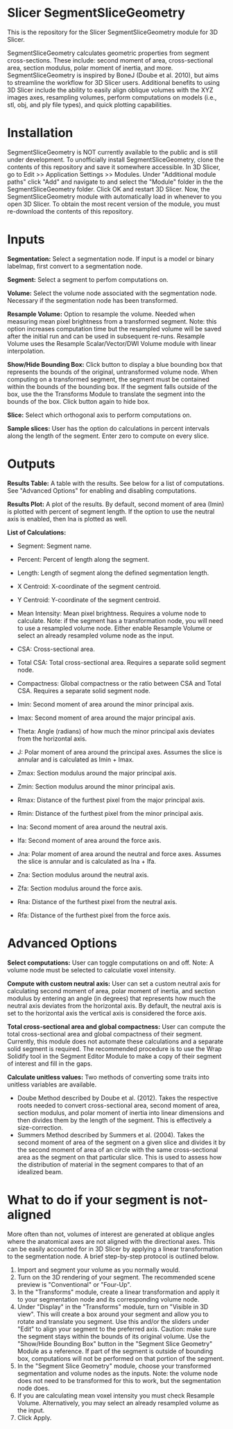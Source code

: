 # Slicer SegmentSliceGeometry

This is the repository for the Slicer SegmentSliceGeometry module for 3D Slicer.

SegmentSliceGeometry calculates geometric properties from segment cross-sections. These include: 
second moment of area, cross-sectional area, section modulus, polar moment of inertia, and more. 
SegmentSliceGeometry is inspired by BoneJ (Doube et al. 2010), but aims to streamline the workflow for 3D Slicer users. Additional benefits to 
using 3D Slicer include the ability to easily align oblique volumes with the XYZ images axes, resampling volumes, perform computations on models 
(i.e., stl, obj, and ply file types), and quick plotting capabilities.

# Installation

SegmentSliceGeometry is NOT currently available to the public and is still under development. To unofficially install SegmentSliceGeometry, 
clone the contents of this repository and save it somewhere accessible. In 3D Slicer, go to Edit >> Application Settings >> Modules. Under 
"Additional module paths" click "Add" and navigate to and select the "Module" folder in the the SegmentSliceGeometry folder. 
Click OK and restart 3D Slicer. Now, the SegmentSliceGeometry module with automatically load in whenever to you open 3D Slicer. To 
obtain the most recent version of the module, you must re-download the contents of this repository.

# Inputs

**Segmentation:** Select a segmentation node. If input is a model or binary labelmap, 
first convert to a segmentation node. 

**Segment:** Select a segment to perfom computations on. 

**Volume:** Select the volume node associated with the segmentation node. Necessary if the segmentation node has been transformed. 

**Resample Volume:** Option to resample the volume. Needed when measuring mean pixel brightness from a transformed segment. 
Note: this option increases computation time but the resampled volume will be saved after the initial run and can be used in subsequent re-runs. Resample Volume uses the Resample Scalar/Vector/DWI Volume module with linear interpolation.

**Show/Hide Bounding Box:** Click button to display a blue bounding box that represents the bounds of the original, untransformed volume node. When computing on a transformed segment, the segment must be contained within the bounds of the bounding box. If the segment falls outside of the box, use the the Transforms Module to translate the segment into the bounds of the box. Click button again to hide box.

**Slice:** Select which orthogonal axis to perform computations on.

**Sample slices:** User has the option do calculations in percent intervals along the length of the segment. Enter zero 
to compute on every slice.

# Outputs

**Results Table:** A table with the results. See below for a list of computations. See "Advanced Options" for enabling and disabling computations.

**Results Plot:** A plot of the results. By default, second moment of area (Imin) is plotted with percent of segment length. If the option to use the neutral axis is enabled, then Ina is plotted as well.

**List of Calculations:** 

- Segment: Segment name.

- Percent: Percent of length along the segment.

- Length: Length of segment along the defined segmentation length.

- X Centroid: X-coordinate of the segment centroid. 

- Y Centroid: Y-coordinate of the segment centroid. 

- Mean Intensity: Mean pixel brightness. Requires a volume node to calculate. Note: if the segment has a transformation node, you will need to use a resampled volume node. Either enable Resample Volume or select an already resampled volume node as the input.

- CSA: Cross-sectional area.

- Total CSA: Total cross-sectional area. Requires a separate solid segment node.

- Compactness: Global compactness or the ratio between CSA and Total CSA. Requires a separate solid segment node.

- Imin: Second moment of area around the minor principal axis.

- Imax: Second moment of area around the major principal axis.

- Theta: Angle (radians) of how much the minor principal axis deviates from the horizontal axis.

- J: Polar moment of area around the principal axes. Assumes the slice is annular and is calculated as Imin + Imax.

- Zmax: Section modulus around the major principal axis.

- Zmin: Section modulus around the minor principal axis.

- Rmax: Distance of the furthest pixel from the major principal axis.

- Rmin: Distance of the furthest pixel from the minor principal axis.

- Ina: Second moment of area around the neutral axis.

- Ifa: Second moment of area around the force axis.

- Jna: Polar moment of area around the neutral and force axes. Assumes the slice is annular and is calculated as Ina + Ifa.

- Zna: Section modulus around the neutral axis.

- Zfa: Section modulus around the force axis.

- Rna: Distance of the furthest pixel from the neutral axis.

- Rfa: Distance of the furthest pixel from the force axis.


# Advanced Options

**Select computations:** User can toggle computations on and off. Note: A volume node must be selected to calculatie voxel intensity.

**Compute with custom neutral axis:** User can set a custom neutral axis for calculating second moment of area, polar moment of inertia, and section modulus
by entering an angle (in degrees) that represents how much the neutral axis deviates from the horizontal axis. By default, the neutral axis is set to the horizontal axis the vertical axis is considered the force axis.

**Total cross-sectional area and global compactness:** User can compute the total cross-sectional area and global compactness of their segment. Currently, this module does not automate these calculations and a separate solid segment is required. The recommended procedure is to use the Wrap Solidify tool in the Segment Editor Module to make a copy of their segment of interest and fill in the gaps.

**Calculate unitless values:** Two methods of converting some traits into unitless variables are available. 
 - Doube Method described by Doube et al. (2012). Takes the respective roots needed to convert cross-sectional area, second moment of area, section modulus, and polar moment of inertia into linear dimensions and then divides them by the length of the segment. This is effectively a size-correction. 
 - Summers Method described by Summers et al. (2004). Takes the second moment of area of the segment on a given slice and divides it by the second moment of area of an circle with the same cross-sectional area as the segment on that particular slice. This is used to assess how the distribution of material in the segment compares to that of an idealized beam.

# What to do if your segment is not-aligned

More often than not, volumes of interest are generated at oblique angles where the anatomical axes are not aligned with 
the directional axes. This can be easily accounted for in 3D Slicer by applying a linear transformation to the segmentation node. A
brief step-by-step protocol is outlined below. 

1. Import and segment your volume as you normally would.
2. Turn on the 3D rendering of your segment. The recommended scene preview is "Conventional" or "Four-Up".
3. In the "Transforms" module, create a linear transformation and apply it to your segmentation node and its corresponding volume node.
4. Under "Display" in the "Transforms" module, turn on "Visible in 3D view". This will create a box around your segment and allow you to rotate and translate you segment. Use this and/or the sliders under "Edit" to align your segment to the preferred axis. Caution: make sure the segment stays within the bounds of its original volume. Use the "Show/Hide Bounding Box" button in the "Segment Slice Geometry" Module as a reference. If part of the segment is outside of bounding box, computations will not be performed on that portion of the segment.
5. In the "Segment Slice Geometry" module, choose your transformed segmentation and volume nodes as the inputs. Note: the volume node does not need to be transformed for this to work, but the segmentation node does.
6. If you are calculating mean voxel intensity you must check Resample Volume. Alternatively, you may select an already resampled volume as the input.
7. Click Apply.
